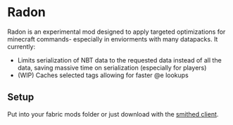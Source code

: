 # Radon
Radon is an experimental mod designed to apply targeted optimizations for minecraft commands- especially in enviorments with many datapacks. It currently:
* Limits serialization of NBT data to the requested data instead of all the data, saving massive time on serialization (especially for players)
* (WIP) Caches selected tags allowing for faster @e lookups

## Setup

Put into your fabric mods folder or just download with the [smithed client](https://smithed.dev/).

